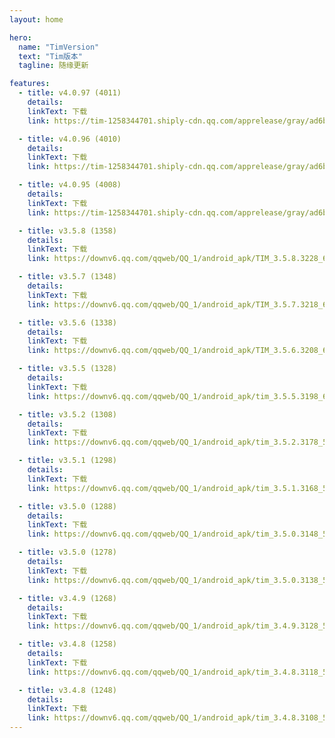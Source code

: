 ```yaml
---
layout: home

hero:
  name: "TimVersion"
  text: "Tim版本"
  tagline: 随缘更新

features:
  - title: v4.0.97 (4011)
    details:
    linkText: 下载
    link: https://tim-1258344701.shiply-cdn.qq.com/apprelease/gray/ad6b501b0e/prod/1733453577/tim_4.0.97.4011_r3110ef2b_64_t2024-12-05_v4011_GuanWang_537263469_cid2017_release-signed.apk

  - title: v4.0.96 (4010)
    details:
    linkText: 下载
    link: https://tim-1258344701.shiply-cdn.qq.com/apprelease/gray/ad6b501b0e/prod/1732893586/tim_4.0.96.4010_r6c784d54_64_t2024-11-29_v4010_GuanWang_537261131_cid2017_release-signed.apk

  - title: v4.0.95 (4008)
    details:
    linkText: 下载
    link: https://tim-1258344701.shiply-cdn.qq.com/apprelease/gray/ad6b501b0e/prod/1732245378/tim_4.0.95.4008_r3b8db658_64_t2024-11-19_v4008_GuanWang_537249218_cid2017_release-signed.apk

  - title: v3.5.8 (1358)
    details:
    linkText: 下载
    link: https://downv6.qq.com/qqweb/QQ_1/android_apk/TIM_3.5.8.3228_64.apk

  - title: v3.5.7 (1348)
    details:
    linkText: 下载
    link: https://downv6.qq.com/qqweb/QQ_1/android_apk/TIM_3.5.7.3218_64.apk

  - title: v3.5.6 (1338)
    details:
    linkText: 下载
    link: https://downv6.qq.com/qqweb/QQ_1/android_apk/TIM_3.5.6.3208_64.apk

  - title: v3.5.5 (1328)
    details:
    linkText: 下载
    link: https://downv6.qq.com/qqweb/QQ_1/android_apk/tim_3.5.5.3198_64.apk

  - title: v3.5.2 (1308)
    details:
    linkText: 下载
    link: https://downv6.qq.com/qqweb/QQ_1/android_apk/tim_3.5.2.3178_537162285_64.apk

  - title: v3.5.1 (1298)
    details:
    linkText: 下载
    link: https://downv6.qq.com/qqweb/QQ_1/android_apk/tim_3.5.1.3168_537150355_64.apk

  - title: v3.5.0 (1288)
    details:
    linkText: 下载
    link: https://downv6.qq.com/qqweb/QQ_1/android_apk/tim_3.5.0.3148_537143920_64.apk

  - title: v3.5.0 (1278)
    details:
    linkText: 下载
    link: https://downv6.qq.com/qqweb/QQ_1/android_apk/tim_3.5.0.3138_537142492_64.apk

  - title: v3.4.9 (1268)
    details:
    linkText: 下载
    link: https://downv6.qq.com/qqweb/QQ_1/android_apk/tim_3.4.9.3128_537138342_64.apk

  - title: v3.4.8 (1258)
    details:
    linkText: 下载
    link: https://downv6.qq.com/qqweb/QQ_1/android_apk/tim_3.4.8.3118_537129528_64.apk

  - title: v3.4.8 (1248)
    details:
    linkText: 下载
    link: https://downv6.qq.com/qqweb/QQ_1/android_apk/tim_3.4.8.3108_537129495_64.apk
---
```

